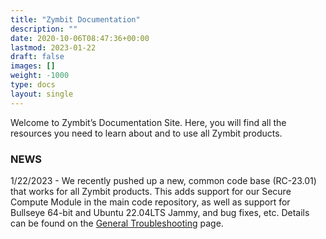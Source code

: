 ```yaml
---
title: "Zymbit Documentation"
description: ""
date: 2020-10-06T08:47:36+00:00
lastmod: 2023-01-22
draft: false
images: []
weight: -1000
type: docs
layout: single
---
```


Welcome to Zymbit’s Documentation Site. Here, you will find all the resources you need to learn about and to use all Zymbit products.

### NEWS

1/22/2023 - We recently pushed up a new, common code base (RC-23.01) that works for all Zymbit products. This adds support for our Secure Compute Module in the main code repository, as well as support for Bullseye 64-bit and Ubuntu 22.04LTS Jammy, and bug fixes, etc. Details can be found on the [General Troubleshooting](/troubleshooting/general/) page.

